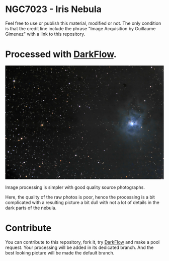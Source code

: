 # NGC7023 - Iris Nebula

Feel free to use or publish this material, modified or not.
The only condition is that the credit line include the phrase
"Image Acquisition by Guillaume Gimenez" with a link to this
repository.

# Processed with [DarkFlow](http://www.darkflow.org/).

![NGC7023](processing_half.jpg)

Image processing is simpler with good quality source photographs.

Here, the quality of the raw photos is poor, hence the processing
is a bit complicated with a resulting picture a bit dull with not
a lot of details in the dark parts of the nebula.

# Contribute
You can contribute to this repository, fork it, try
[DarkFlow](http://www.darkflow.org/) and make a pool request.
Your processing will be added in its dedicated branch. And the
best looking picture will be made the default branch.
